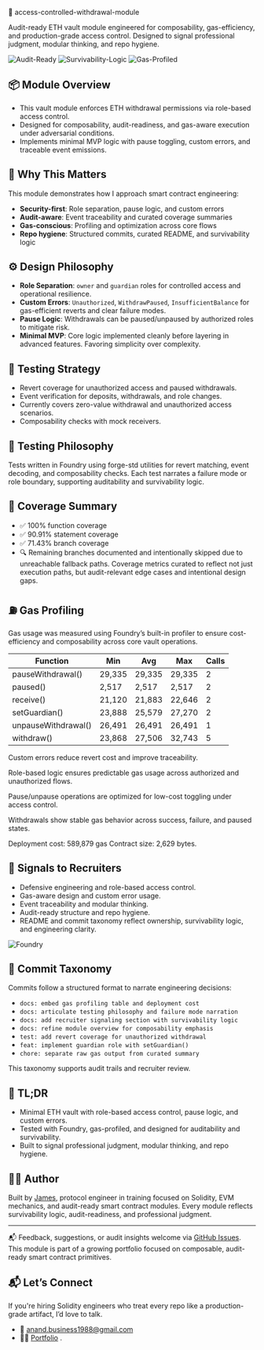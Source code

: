 🔐 access-controlled-withdrawal-module 

Audit-ready ETH vault module engineered for composability, gas-efficiency, and production-grade access control. 
Designed to signal professional judgment, modular thinking, and repo hygiene.

![Audit-Ready](https://img.shields.io/badge/Audit--Ready-Yes-green)
![Survivability-Logic](https://img.shields.io/badge/Survivability--Logic-Embedded-blue)
![Gas-Profiled](https://img.shields.io/badge/Gas--Profiled-Foundry-lightgrey)


## 📦 Module Overview

- This vault module enforces ETH withdrawal permissions via role-based access control.  
- Designed for composability, audit-readiness, and gas-aware execution under adversarial conditions.  
- Implements minimal MVP logic with pause toggling, custom errors, and traceable event emissions.


## 🎯 Why This Matters

This module demonstrates how I approach smart contract engineering:  
- **Security-first**: Role separation, pause logic, and custom errors  
- **Audit-aware**: Event traceability and curated coverage summaries  
- **Gas-conscious**: Profiling and optimization across core flows  
- **Repo hygiene**: Structured commits, curated README, and survivability logic


## ⚙️ Design Philosophy

- **Role Separation**: `owner` and `guardian` roles for controlled access and operational resilience.
- **Custom Errors**: `Unauthorized`, `WithdrawPaused`, `InsufficientBalance` for gas-efficient reverts and clear failure modes.
- **Pause Logic**: Withdrawals can be paused/unpaused by authorized roles to mitigate risk.
- **Minimal MVP**: Core logic implemented cleanly before layering in advanced features. Favoring simplicity over complexity.

## 🧪 Testing Strategy

- Revert coverage for unauthorized access and paused withdrawals.
- Event verification for deposits, withdrawals, and role changes.
- Currently covers zero-value withdrawal and unauthorized access scenarios.
- Composability checks with mock receivers.

## 🧠 Testing Philosophy

Tests written in Foundry using forge-std utilities for revert matching, event decoding, and composability checks. 
Each test narrates a failure mode or role boundary, supporting auditability and survivability logic.


## 🚨 Coverage Summary

- ✅ 100% function coverage  
- ✅ 90.91% statement coverage  
- ✅ 71.43% branch coverage  
- 🔍 Remaining branches documented and intentionally skipped due to unreachable fallback paths.
Coverage metrics curated to reflect not just execution paths, but audit-relevant edge cases and intentional design gaps.


## ⛽ Gas Profiling
Gas usage was measured using Foundry’s built-in profiler to ensure cost-efficiency and composability across core vault operations.

| Function             | Min    | Avg    | Max    | Calls |
|----------------------|--------|--------|--------|--------|
| pauseWithdrawal()    | 29,335 | 29,335 | 29,335 | 2      |
| paused()             | 2,517  | 2,517  | 2,517  | 2      |
| receive()            | 21,120 | 21,883 | 22,646 | 2      |
| setGuardian()        | 23,888 | 25,579 | 27,270 | 2      |
| unpauseWithdrawal()  | 26,491 | 26,491 | 26,491 | 1      |
| withdraw()           | 23,868 | 27,506 | 32,743 | 5      |

Custom errors reduce revert cost and improve traceability.

Role-based logic ensures predictable gas usage across authorized and unauthorized flows.

Pause/unpause operations are optimized for low-cost toggling under access control.

Withdrawals show stable gas behavior across success, failure, and paused states.

Deployment cost: 589,879 gas Contract size: 2,629 bytes.


## 🧠 Signals to Recruiters

- Defensive engineering and role-based access control.
- Gas-aware design and custom error usage.
- Event traceability and modular thinking.
- Audit-ready structure and repo hygiene.
- README and commit taxonomy reflect ownership, survivability logic, and engineering clarity.

![Foundry](https://img.shields.io/badge/Tested%20With-Foundry-blue)

## 🧾 Commit Taxonomy

Commits follow a structured format to narrate engineering decisions:

- `docs: embed gas profiling table and deployment cost`
- `docs: articulate testing philosophy and failure mode narration`
- `docs: add recruiter signaling section with survivability logic`
- `docs: refine module overview for composability emphasis`
- `test: add revert coverage for unauthorized withdrawal`
- `feat: implement guardian role with setGuardian()`
- `chore: separate raw gas output from curated summary`

This taxonomy supports audit trails and recruiter review.


## 🧠 TL;DR

- Minimal ETH vault with role-based access control, pause logic, and custom errors.  
- Tested with Foundry, gas-profiled, and designed for auditability and survivability.  
- Built to signal professional judgment, modular thinking, and repo hygiene.



## 🧑‍💻 Author

Built by [James](https://github.com/anand-lab25), protocol engineer in training focused on Solidity, EVM mechanics, and audit-ready smart contract modules.
Every module reflects survivability logic, audit-readiness, and professional judgment.


---

📬 Feedback, suggestions, or audit insights welcome via [GitHub Issues](https://github.com/anand-lab25/access-controlled-withdrawal-module/issues).  
This module is part of a growing portfolio focused on composable, audit-ready smart contract primitives.

## 📬 Let’s Connect

If you're hiring Solidity engineers who treat every repo like a production-grade artifact, I’d love to talk.

- 📧 anand.business1988@gmail.com 
- 🧑‍💻 [Portfolio](https://github.com/anand-lab25) .
